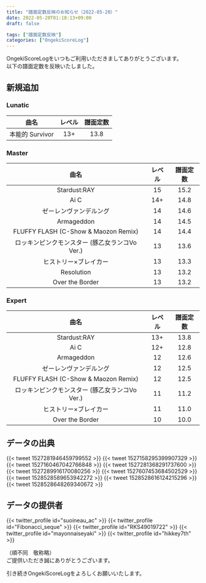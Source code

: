 ```yaml
---
title: "譜面定数反映のお知らせ（2022-05-20）"
date: 2022-05-20T01:18:13+09:00
draft: false

tags: ["譜面定数反映"]
categories: ["OngekiScoreLog"]
---
```


OngekiScoreLogをいつもご利用いただきましてありがとうございます。  
以下の譜面定数を反映いたしました。

<!--more-->

## 新規追加

### Lunatic

| 曲名 | レベル | 譜面定数 |
|:-:|:-:|:-:|
| 本能的 Survivor | 13+ | 13.8 |

### Master

| 曲名 | レベル | 譜面定数 |
|:-:|:-:|:-:|
| Stardust:RAY | 15 | 15.2 |
| Ai C | 14+ | 14.8 |
| ゼーレンヴァンデルング | 14 | 14.6 |
| Armageddon | 14 | 14.5 |
| FLUFFY FLASH (C-Show & Maozon Remix) | 14 | 14.4 |
| ロッキンピンクモンスター (豚乙女ランコVo Ver.) | 13 | 13.6 |
| ヒストリー×ブレイカー | 13 | 13.3 |
| Resolution | 13 | 13.2 |
| Over the Border | 13 | 13.2 |

### Expert

| 曲名 | レベル | 譜面定数 |
|:-:|:-:|:-:|
| Stardust:RAY | 13+ | 13.8 |
| Ai C | 12+ | 12.8 |
| Armageddon | 12 | 12.6 |
| ゼーレンヴァンデルング | 12 | 12.5 |
| FLUFFY FLASH (C-Show & Maozon Remix) | 12 | 12.5 |
| ロッキンピンクモンスター (豚乙女ランコVo Ver.) | 11 | 11.2 |
| ヒストリー×ブレイカー | 11 | 11.0 |
| Over the Border | 10 | 10.0 |

## データの出典

{{< tweet 1527281946459799552 >}}
{{< tweet 1527158295399907329 >}}
{{< tweet 1527160467042766848 >}}
{{< tweet 1527281368291737600 >}}
{{< tweet 1527289916170080256 >}}
{{< tweet 1527607453684502529 >}}
{{< tweet 1528528589653942272 >}}
{{< tweet 1528528616124215296 >}}
{{< tweet 1528528648269340672 >}}


## データの提供者

{{< twitter_profile id="suoineau_ac" >}}
{{< twitter_profile id="Fibonacci_seque" >}}
{{< twitter_profile id="RKS49019722" >}}
{{< twitter_profile id="mayonnaiseyaki" >}}
{{< twitter_profile id="hikkey7th" >}}

（順不同　敬称略）  
ご提供いただき誠にありがとうございます。

引き続きOngekiScoreLogをよろしくお願いいたします。

